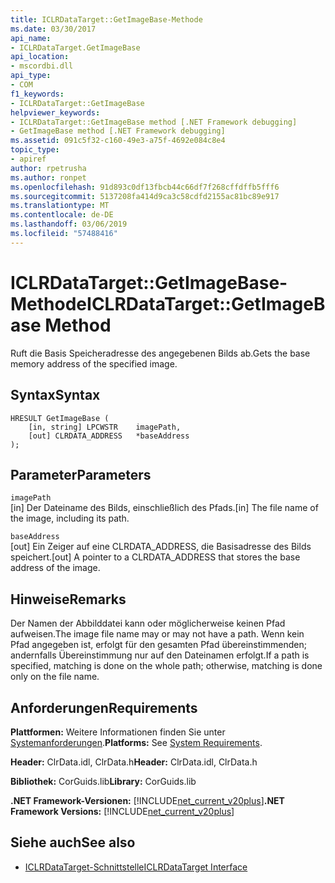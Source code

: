```yaml
---
title: ICLRDataTarget::GetImageBase-Methode
ms.date: 03/30/2017
api_name:
- ICLRDataTarget.GetImageBase
api_location:
- mscordbi.dll
api_type:
- COM
f1_keywords:
- ICLRDataTarget::GetImageBase
helpviewer_keywords:
- ICLRDataTarget::GetImageBase method [.NET Framework debugging]
- GetImageBase method [.NET Framework debugging]
ms.assetid: 091c5f32-c160-49e3-a75f-4692e084c8e4
topic_type:
- apiref
author: rpetrusha
ms.author: ronpet
ms.openlocfilehash: 91d893c0df13fbcb44c66df7f268cffdffb5fff6
ms.sourcegitcommit: 5137208fa414d9ca3c58cdfd2155ac81bc89e917
ms.translationtype: MT
ms.contentlocale: de-DE
ms.lasthandoff: 03/06/2019
ms.locfileid: "57488416"
---
```

# <a name="iclrdatatargetgetimagebase-method"></a><span data-ttu-id="71ead-102">ICLRDataTarget::GetImageBase-Methode</span><span class="sxs-lookup"><span data-stu-id="71ead-102">ICLRDataTarget::GetImageBase Method</span></span>
<span data-ttu-id="71ead-103">Ruft die Basis Speicheradresse des angegebenen Bilds ab.</span><span class="sxs-lookup"><span data-stu-id="71ead-103">Gets the base memory address of the specified image.</span></span>  
  
## <a name="syntax"></a><span data-ttu-id="71ead-104">Syntax</span><span class="sxs-lookup"><span data-stu-id="71ead-104">Syntax</span></span>  
  
```  
HRESULT GetImageBase (  
    [in, string] LPCWSTR    imagePath,  
    [out] CLRDATA_ADDRESS   *baseAddress  
);  
```  
  
## <a name="parameters"></a><span data-ttu-id="71ead-105">Parameter</span><span class="sxs-lookup"><span data-stu-id="71ead-105">Parameters</span></span>  
 `imagePath`  
 <span data-ttu-id="71ead-106">[in] Der Dateiname des Bilds, einschließlich des Pfads.</span><span class="sxs-lookup"><span data-stu-id="71ead-106">[in] The file name of the image, including its path.</span></span>  
  
 `baseAddress`  
 <span data-ttu-id="71ead-107">[out] Ein Zeiger auf eine CLRDATA_ADDRESS, die Basisadresse des Bilds speichert.</span><span class="sxs-lookup"><span data-stu-id="71ead-107">[out] A pointer to a CLRDATA_ADDRESS that stores the base address of the image.</span></span>  
  
## <a name="remarks"></a><span data-ttu-id="71ead-108">Hinweise</span><span class="sxs-lookup"><span data-stu-id="71ead-108">Remarks</span></span>  
 <span data-ttu-id="71ead-109">Der Namen der Abbilddatei kann oder möglicherweise keinen Pfad aufweisen.</span><span class="sxs-lookup"><span data-stu-id="71ead-109">The image file name may or may not have a path.</span></span> <span data-ttu-id="71ead-110">Wenn kein Pfad angegeben ist, erfolgt für den gesamten Pfad übereinstimmenden; andernfalls Übereinstimmung nur auf den Dateinamen erfolgt.</span><span class="sxs-lookup"><span data-stu-id="71ead-110">If a path is specified, matching is done on the whole path; otherwise, matching is done only on the file name.</span></span>  
  
## <a name="requirements"></a><span data-ttu-id="71ead-111">Anforderungen</span><span class="sxs-lookup"><span data-stu-id="71ead-111">Requirements</span></span>  
 <span data-ttu-id="71ead-112">**Plattformen:** Weitere Informationen finden Sie unter [Systemanforderungen](../../../../docs/framework/get-started/system-requirements.md).</span><span class="sxs-lookup"><span data-stu-id="71ead-112">**Platforms:** See [System Requirements](../../../../docs/framework/get-started/system-requirements.md).</span></span>  
  
 <span data-ttu-id="71ead-113">**Header:** ClrData.idl, ClrData.h</span><span class="sxs-lookup"><span data-stu-id="71ead-113">**Header:** ClrData.idl, ClrData.h</span></span>  
  
 <span data-ttu-id="71ead-114">**Bibliothek:** CorGuids.lib</span><span class="sxs-lookup"><span data-stu-id="71ead-114">**Library:** CorGuids.lib</span></span>  
  
 <span data-ttu-id="71ead-115">**.NET Framework-Versionen:** [!INCLUDE[net_current_v20plus](../../../../includes/net-current-v20plus-md.md)]</span><span class="sxs-lookup"><span data-stu-id="71ead-115">**.NET Framework Versions:** [!INCLUDE[net_current_v20plus](../../../../includes/net-current-v20plus-md.md)]</span></span>  
  
## <a name="see-also"></a><span data-ttu-id="71ead-116">Siehe auch</span><span class="sxs-lookup"><span data-stu-id="71ead-116">See also</span></span>
- [<span data-ttu-id="71ead-117">ICLRDataTarget-Schnittstelle</span><span class="sxs-lookup"><span data-stu-id="71ead-117">ICLRDataTarget Interface</span></span>](../../../../docs/framework/unmanaged-api/debugging/iclrdatatarget-interface.md)
